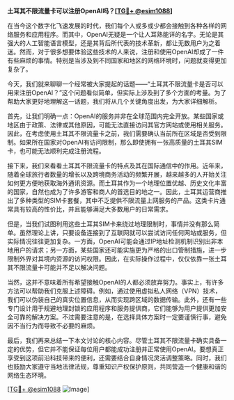 **土耳其不限流量卡可以注册OpenAI吗？[[TG💪+ @esim1088](https://t.me/s/esim1088)]**

在当今这个数字化飞速发展的时代，我们每个人或多或少都会接触到各种各样的网络服务和应用程序。而其中，OpenAI无疑是一个让人耳熟能详的名字。无论是其强大的人工智能语言模型，还是其背后所代表的技术革新，都让无数用户为之着迷。然而，对于很多想要体验这些技术的人来说，注册和使用OpenAI却成了一件有些麻烦的事情。特别是当涉及到不同国家和地区的网络环境时，问题就变得更加复杂了。

今天，我们就来聊聊一个经常被大家提起的话题——“土耳其不限流量卡是否可以用来注册OpenAI？”这个问题看似简单，但实际上涉及到了多个方面的考量。为了帮助大家更好地理解这一话题，我们将从几个关键角度出发，为大家详细解析。

首先，让我们明确一点：OpenAI的服务并非在全球范围内完全开放。某些国家或地区由于政策、法律或其他原因，可能无法直接访问其官方网站或使用相关服务。因此，在考虑使用土耳其不限流量卡之前，我们需要确认当前所在区域是否受到限制。如果所在国家对OpenAI有访问限制，那么即使拥有一张高质量的土耳其SIM卡，也可能无法顺利完成注册流程。

接下来，我们来看看土耳其不限流量卡的特点及其在国际通信中的作用。近年来，随着全球旅行者数量的增长以及跨境商务活动的频繁开展，越来越多的人开始关注如何更方便地获取海外通讯资源。而土耳其作为一个地理位置优越、历史文化丰富的国家，自然也成为了许多游客和商人的首选目的地之一。因此，土耳其运营商推出了多种类型的SIM卡套餐，其中不乏提供不限流量上网服务的产品。这类卡片通常具有较高的性价比，并且能够满足大多数用户的日常需求。

但是，当我们试图利用这些土耳其SIM卡来绕过地理限制时，事情并没有那么简单。虽然理论上讲，只要设备连接到了互联网就可以尝试访问任何网站或服务，但实际情况往往更加复杂。一方面，OpenAI可能会通过IP地址检测机制识别出非本地用户的请求；另一方面，某些国家还可能实施更为严格的出口管制措施，进一步限制外界对其境内资源的访问权限。因此，在实际操作过程中，仅仅依靠一张土耳其不限流量卡可能并不足以解决问题。

当然，这并不意味着所有希望接触OpenAI的人都必须放弃努力。事实上，有许多方法可以帮助我们克服上述障碍。例如，通过使用虚拟私人网络（VPN）技术，我们可以伪装自己的真实位置信息，从而实现跨区域的数据传输。此外，还有一些专门设计用于规避地理封锁的应用程序和服务提供商，它们能够为用户提供更加安全可靠的解决方案。不过需要注意的是，在选择具体方案时一定要谨慎行事，避免因不当行为而导致不必要的麻烦。

最后，我们再来总结一下本文讨论的核心内容。尽管土耳其不限流量卡确实具备一定的优势，但它并不能保证每位用户都能成功注册并正常使用OpenAI。要想真正享受到这项前沿科技带来的便利，还需要结合自身情况灵活调整策略。同时，我们也鼓励大家遵守当地法律法规，尊重知识产权保护原则，共同营造一个健康和谐的网络生态环境。

[[TG💪+ @esim1088](https://t.me/s/esim1088) ![Image](https://i.postimg.cc/4NQfJmqS/Snipaste-2025-05-13-00-14-12.png)]